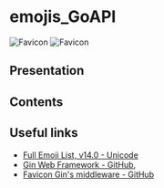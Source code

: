 # emojis_GoAPI

![Favicon](https://raw.githubusercontent.com/Vicken-Ghoubiguian/emojis_GoAPI/main/favicon.ico)
![Favicon](./favicon.ico)

## Presentation

## Contents

## Useful links

* [Full Emoji List, v14.0 - Unicode](https://unicode.org/emoji/charts/full-emoji-list.html)
* [Gin Web Framework - GitHub](https://github.com/gin-gonic/gin),
* [Favicon Gin's middleware - GitHub](https://github.com/thinkerou/favicon)
